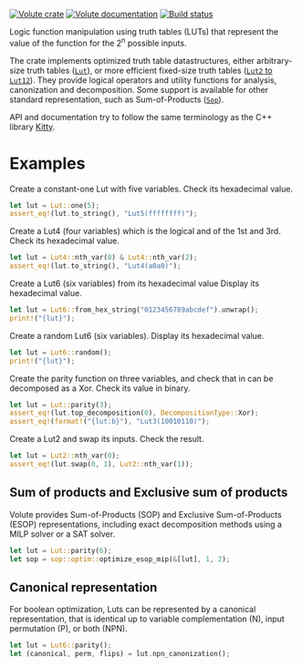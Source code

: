 [![Volute crate](https://img.shields.io/crates/v/volute.svg)](https://crates.io/crates/volute)
[![Volute documentation](https://docs.rs/volute/badge.svg)](https://docs.rs/volute)
[![Build status](https://github.com/Coloquinte/volute/actions/workflows/build.yml/badge.svg)](https://github.com/Coloquinte/volute/actions/workflows/build.yml)

<!-- cargo-rdme start -->

Logic function manipulation using truth tables (LUTs) that represent the
value of the function for the 2<sup>n</sup> possible inputs.

The crate implements optimized truth table datastructures, either arbitrary-size truth tables
([`Lut`](https://docs.rs/volute/latest/volute/struct.Lut.html)), or more efficient
fixed-size truth tables ([`Lut2` to `Lut12`](https://docs.rs/volute/latest/volute/struct.StaticLut.html)).
They provide logical operators and utility functions for analysis, canonization and decomposition.
Some support is available for other standard representation, such as Sum-of-Products
([`Sop`](https://docs.rs/volute/latest/volute/sop/struct.Sop.html)).

API and documentation try to follow the same terminology as the C++ library
[Kitty](https://libkitty.readthedocs.io/en/latest).

# Examples

Create a constant-one Lut with five variables.
Check its hexadecimal value.
```rust
let lut = Lut::one(5);
assert_eq!(lut.to_string(), "Lut5(ffffffff)");
```

Create a Lut4 (four variables) which is the logical and of the 1st and 3rd.
Check its hexadecimal value.
```rust
let lut = Lut4::nth_var(0) & Lut4::nth_var(2);
assert_eq!(lut.to_string(), "Lut4(a0a0)");
```

Create a Lut6 (six variables) from its hexadecimal value
Display its hexadecimal value.
```rust
let lut = Lut6::from_hex_string("0123456789abcdef").unwrap();
print!("{lut}");
```

Create a random Lut6 (six variables).
Display its hexadecimal value.
```rust
let lut = Lut6::random();
print!("{lut}");
```

Create the parity function on three variables, and check that in can be decomposed as a Xor.
Check its value in binary.
```rust
let lut = Lut::parity(3);
assert_eq!(lut.top_decomposition(0), DecompositionType::Xor);
assert_eq!(format!("{lut:b}"), "Lut3(10010110)");
```

Create a Lut2 and swap its inputs.
Check the result.
```rust
let lut = Lut2::nth_var(0);
assert_eq!(lut.swap(0, 1), Lut2::nth_var(1));
```

## Sum of products and Exclusive sum of products

Volute provides Sum-of-Products (SOP) and Exclusive Sum-of-Products (ESOP)
representations, including exact decomposition methods using a MILP solver
or a SAT solver.

 ```rust
let lut = Lut::parity(6);
let sop = sop::optim::optimize_esop_mip(&[lut], 1, 2);
```

## Canonical representation

For boolean optimization, Luts can be represented by a canonical
representation, that is identical up to variable complementation (N),
input permutation (P), or both (NPN).

 ```rust
let lut = Lut6::parity();
let (canonical, perm, flips) = lut.npn_canonization();
```

<!-- cargo-rdme end -->

